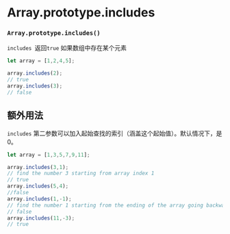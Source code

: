 # Array.prototype.includes

### `Array.prototype.includes()`

`includes `返回`true` 如果数组中存在某个元素

```javascript
let array = [1,2,4,5];

array.includes(2);
// true
array.includes(3);
// false
```

## 额外用法

`includes` 第二参数可以加入起始查找的索引（涵盖这个起始值）。默认情况下，是0。

```javascript
let array = [1,3,5,7,9,11];

array.includes(3,1);
// find the number 3 starting from array index 1
// true
array.includes(5,4);
//false
array.includes(1,-1);
// find the number 1 starting from the ending of the array going backwards
// false
array.includes(11,-3);
// true
```

